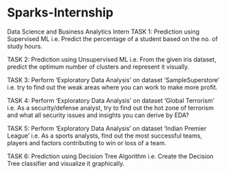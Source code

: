 # Sparks-Internship
Data Science and Business Analytics Intern 
TASK 1: Prediction using Supervised ML
i.e. Predict the percentage of a student based on the no. of study hours.

TASK 2: Prediction using Unsupervised ML
i.e. From the given iris dataset, predict the optimum number of clusters and represent it visually.

TASK 3: Perform ‘Exploratory Data Analysis’ on dataset ‘SampleSuperstore’
i.e. try to find out the weak areas where you can work to make more profit.

TASK 4: Perform ‘Exploratory Data Analysis’ on dataset ‘Global Terrorism’
i.e. As a security/defense analyst, try to find out the hot zone of terrorism and what all security issues and insights you can derive by EDA?

TASK 5: Perform ‘Exploratory Data Analysis’ on dataset ‘Indian Premier League’
i.e. As a sports analysts, find out the most successful teams, players and factors contributing to win or loss of a team.

TASK 6: Prediction using Decision Tree Algorithm
i.e. Create the Decision Tree classifier and visualize it graphically.
